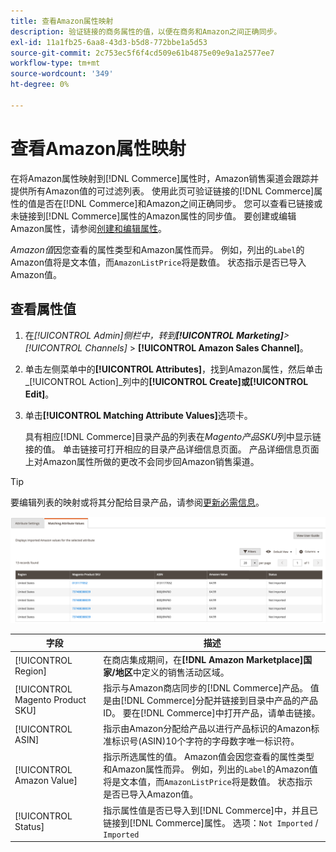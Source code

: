 ```yaml
---
title: 查看Amazon属性映射
description: 验证链接的商务属性的值，以便在商务和Amazon之间正确同步。
exl-id: 11a1fb25-6aa8-43d3-b5d8-772bbe1a5d53
source-git-commit: 2c753ec5f6f4cd509e61b4875e09e9a1a2577ee7
workflow-type: tm+mt
source-wordcount: '349'
ht-degree: 0%

---
```


# 查看Amazon属性映射

在将Amazon属性映射到[!DNL Commerce]属性时，Amazon销售渠道会跟踪并提供所有Amazon值的可过滤列表。 使用此页可验证链接的[!DNL Commerce]属性的值是否在[!DNL Commerce]和Amazon之间正确同步。 您可以查看已链接或未链接到[!DNL Commerce]属性的Amazon属性的同步值。 要创建或编辑Amazon属性，请参阅[创建和编辑属性](./creating-attributes.md)。

_Amazon值_&#x200B;因您查看的属性类型和Amazon属性而异。 例如，列出的`Label`的Amazon值将是文本值，而`AmazonListPrice`将是数值。 状态指示是否已导入Amazon值。

## 查看属性值

1. 在&#x200B;_[!UICONTROL Admin]_侧栏中，转到&#x200B;**[!UICONTROL Marketing]**>_[!UICONTROL Channels]_ > **[!UICONTROL Amazon Sales Channel]**。

1. 单击左侧菜单中的&#x200B;**[!UICONTROL Attributes]**，找到Amazon属性，然后单击&#x200B;_[!UICONTROL Action]_列中的&#x200B;**[!UICONTROL Create]**或&#x200B;**[!UICONTROL Edit]**。

1. 单击&#x200B;**[!UICONTROL Matching Attribute Values]**&#x200B;选项卡。

   具有相应[!DNL Commerce]目录产品的列表在&#x200B;_Magento产品SKU_&#x200B;列中显示链接的值。 单击链接可打开相应的目录产品详细信息页面。 产品详细信息页面上对Amazon属性所做的更改不会同步回Amazon销售渠道。

>[!TIP]
>要编辑列表的映射或将其分配给目录产品，请参阅[更新必需信息](./amazon-manually-update-incomplete-listing.md)。

![查看属性值](assets/amazon-managing-attribute-values.png)

| 字段 | 描述 |
|--- |--- |
| [!UICONTROL Region] | 在商店集成期间，在&#x200B;**[!DNL Amazon Marketplace]国家/地区**&#x200B;中定义的销售活动区域。 |
| [!UICONTROL Magento Product SKU] | 指示与Amazon商店同步的[!DNL Commerce]产品。 值是由[!DNL Commerce]分配并链接到目录中产品的产品ID。 要在[!DNL Commerce]中打开产品，请单击链接。 |
| [!UICONTROL ASIN] | 指示由Amazon分配给产品以进行产品标识的Amazon标准标识号(ASIN)10个字符的字母数字唯一标识符。 |
| [!UICONTROL Amazon Value] | 指示所选属性的值。 Amazon值会因您查看的属性类型和Amazon属性而异。 例如，列出的`Label`的Amazon值将是文本值，而`AmazonListPrice`将是数值。 状态指示是否已导入Amazon值。 |
| [!UICONTROL Status] | 指示属性值是否已导入到[!DNL Commerce]中，并且已链接到[!DNL Commerce]属性。 选项：`Not Imported` / `Imported` |
